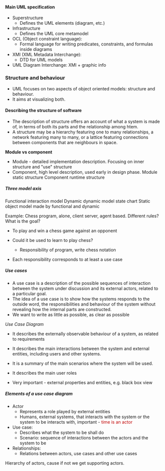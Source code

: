 #### Main UML specification 
 - Superstructure
	 - Defines the UML elements (diagram, etc.)
- Infrastructure
	- Defines the UML core metamodel
- OCL (Object constraint language):
	- Formal language for writing predicates, constraints, and formulas inside diagrams
- XMI (XML Metadata Interchange):
	- DTD for UML models
- UML Diagram Interchange: XMI + graphic info
### Structure and behaviour
- UML focuses on two aspects of object oriented models: structure and behaviour.
- It aims at visualizing both.

#### Describing the structure of software
- The description of structure offers an account of what a system is made of, in terms of both its parts and the relationship among htem.
- A structure may be a hierarchy featuring one to many relationships, a network featuring many to many, or a lattice featuring connections between components that are neighbours in space.

**Module vs component**
- Module - detailed implementation description. Focusing on inner structure and "use" structure
- Component, high level description, used early in design phase.
Module static structure
Component runtime structure

##### Three model axis 
Functional interaction model 
Dynamic dynamic model state chart
Static object model made by functional and dynamic

Example:
Chess program, alone, client server, agent based.
Different rules?
What is the goal?
- To play and win a chess game against an opponent

- Could it be used to learn to play chess?
	- Responsibility of program, write chess notation

- Each responsibility corresponds to at least a use case

##### Use cases
- A use case is a description of the possible sequences of interaction between the system under discussion and its external actors, related to a particular goal.
- The idea of a use case is to show how the systems responds to the outside word, the responsibilities and behaviour of the system without revealing how the internal parts are constructed.
- We want to write as little as possible, as clear as possible

*Use Case Diagram*
- It describes the externally observable behaviour of a system, as related to requirements
- It describes the main interactions between the system and external entities, including users and other systems.
- It is a summary of the main scenarios where the system will be used.
- It describes the main user roles

- Very important - external properties and entities, e.g. black box view

##### Elements of a use case diagram
- Actor
	- Represents a role played by external entities
	- Humans, external systems, that interacts with the system or the system to be interacts with, important -<span style="color:rgb(192, 0, 0)"> time is an actor</span>
- Use case:
	- Describes what the system to be shall do
	- Scenario: sequence of interactions between the actors and the system to be
- Relationships:
	- Relations between actors, use cases and other use cases

Hierarchy of actors, cause if not we get supporting actors.